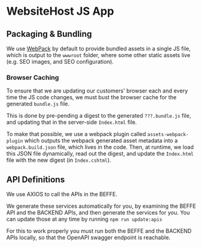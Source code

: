 # WebsiteHost JS App

## Packaging & Bundling

We use [WebPack](https://webpack.js.org/) by default to provide bundled assets in a single JS file, which is output to
the `wwwroot` folder, where some other static assets live (e.g. SEO images, and SEO configuration).

### Browser Caching

To ensure that we are updating our customers' browser each and every time the JS code changes, we must bust the browser
cache for the generated `bundle.js` file.

This is done by pre-pending a digest to the generated `???.bundle.js` file, and updating that in the server-side
`Index.html` file.

To make that possible, we use a webpack plugin called `assets-webpack-plugin` which outputs the webpack generated asset
metadata into a `webpack.build.json` file, which lives in the code.
Then, at runtime, we load this JSON file dynamically, read out the digest, and update the `Index.html` file with the new
digest (in `Index.cshtml`).

## API Definitions

We use AXIOS to call the APIs in the BEFFE.

We generate these services automatically for you, by examining the BEFFE API and the BACKEND APIs, and then generate the
services for you.
You can update those at any time by running `npm run update:apis`

For this to work properly you must run both the BEFFE and the BACKEND APIs locally, so that the OpenAPI swagger endpoint
is reachable.
